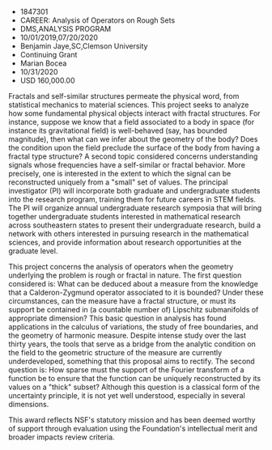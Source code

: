 
* 1847301
* CAREER: Analysis of Operators on Rough Sets
* DMS,ANALYSIS PROGRAM
* 10/01/2019,07/20/2020
* Benjamin Jaye,SC,Clemson University
* Continuing Grant
* Marian Bocea
* 10/31/2020
* USD 160,000.00

Fractals and self-similar structures permeate the physical word, from
statistical mechanics to material sciences. This project seeks to analyze how
some fundamental physical objects interact with fractal structures. For
instance, suppose we know that a field associated to a body in space (for
instance its gravitational field) is well-behaved (say, has bounded magnitude),
then what can we infer about the geometry of the body? Does the condition upon
the field preclude the surface of the body from having a fractal type structure?
A second topic considered concerns understanding signals whose frequencies have
a self-similar or fractal behavior. More precisely, one is interested in the
extent to which the signal can be reconstructed uniquely from a "small" set of
values. The principal investigator (PI) will incorporate both graduate and
undergraduate students into the research program, training them for future
careers in STEM fields. The PI will organize annual undergraduate research
symposia that will bring together undergraduate students interested in
mathematical research across southeastern states to present their undergraduate
research, build a network with others interested in pursuing research in the
mathematical sciences, and provide information about research opportunities at
the graduate level.

This project concerns the analysis of operators when the geometry underlying the
problem is rough or fractal in nature. The first question considered is: What
can be deduced about a measure from the knowledge that a Calderon-Zygmund
operator associated to it is bounded? Under these circumstances, can the measure
have a fractal structure, or must its support be contained in (a countable
number of) Lipschitz submanifolds of appropriate dimension? This basic question
in analysis has found applications in the calculus of variations, the study of
free boundaries, and the geometry of harmonic measure. Despite intense study
over the last thirty years, the tools that serve as a bridge from the analytic
condition on the field to the geometric structure of the measure are currently
underdeveloped, something that this proposal aims to rectify. The second
question is: How sparse must the support of the Fourier transform of a function
be to ensure that the function can be uniquely reconstructed by its values on a
"thick" subset? Although this question is a classical form of the uncertainty
principle, it is not yet well understood, especially in several dimensions.

This award reflects NSF's statutory mission and has been deemed worthy of
support through evaluation using the Foundation's intellectual merit and broader
impacts review criteria.

